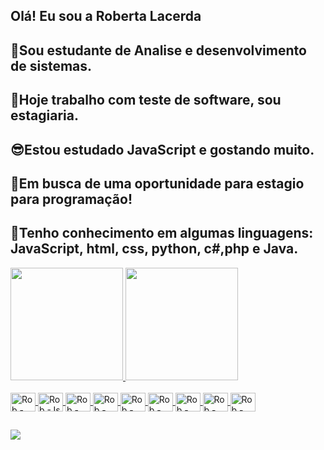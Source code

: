 ## Olá! Eu sou a Roberta Lacerda
## 👏Sou estudante de Analise e desenvolvimento de sistemas.
## 👏Hoje trabalho com teste de software, sou estagiaria.
## 😎Estou estudado JavaScript e gostando muito.
## 💋Em busca de uma oportunidade para estagio para programação!
## 💖Tenho conhecimento em algumas linguagens: JavaScript, html, css, python, c#,php e Java.

<div>
  <a href="https://github.com/rob364">
  <img height="180em" src="https://github-readme-stats.vercel.app/api?username=rob364&show_icons=true&theme=dark&include_all_commits=true&count_private=true/">
  <img height="180em" src="https://github-readme-stats.vercel.app/api/top-langs/?username=rob364&layout=compact&langs_count=16&theme=dark/">
</div>

<div style="display: inline_block"><br>
  
  
  <img align="center" alt="Rob -Cplusplus" height="30" width="40" src="https://cdn.jsdelivr.net/gh/devicons/devicon/icons/cplusplus/cplusplus-original.svg">
  <img align="center" alt="Rob -Js" height="30" width="40" src="https://cdn.jsdelivr.net/gh/devicons/devicon/icons/javascript/javascript-original.svg">
  <img align="center" alt="Rob -Java" height="30" width="40" src="https://cdn.jsdelivr.net/gh/devicons/devicon/icons/java/java-plain-wordmark.svg">
  <img align="center" alt="Rob -Java" height="30" width="40" src="https://cdn.jsdelivr.net/gh/devicons/devicon/icons/python/python-original-wordmark.svg">
  <img align="center" alt="Rob -Java" height="30" width="40" src="https://cdn.jsdelivr.net/gh/devicons/devicon/icons/csharp/csharp-original.svg">
  <img align="center" alt="Rob -Java" height="30" width="40" src="https://cdn.jsdelivr.net/gh/devicons/devicon/icons/html5/html5-original-wordmark.svg">
  <img align="center" alt="Rob -Java" height="30" width="40" src="https://cdn.jsdelivr.net/gh/devicons/devicon/icons/css3/css3-original-wordmark.svg">
  <img align="center" alt="Rob -Java" height="30" width="40" src="https://cdn.jsdelivr.net/gh/devicons/devicon/icons/c/c-original.svg">
  <img align="center" alt="Rob -Java" height="30" width="40" src="https://cdn.jsdelivr.net/gh/devicons/devicon/icons/php/php-original.svg">
  
 
</div>
  
##
  
<div> 
  
  <a href="https://www.linkedin.com/in/roberta-lacerda/" target="_blank"><img src="https://img.shields.io/badge/LinkedIn-0077B5?style=for-the-badge&logo=linkedin&logoColor=white" target=_blank></a>
  
</div>
  

